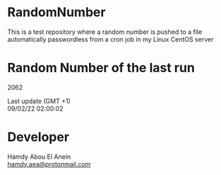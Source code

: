 # RandomNumber    
This is a test repository where a random number is pushed to a file automatically passwordless from a cron job in my Linux CentOS server    
# Random Number of the last run   
2062
      
Last update (GMT +1)    
09/02/22 02:00:02
# Developer    
Hamdy Abou El Anein   
hamdy.aea@protonmail.com
